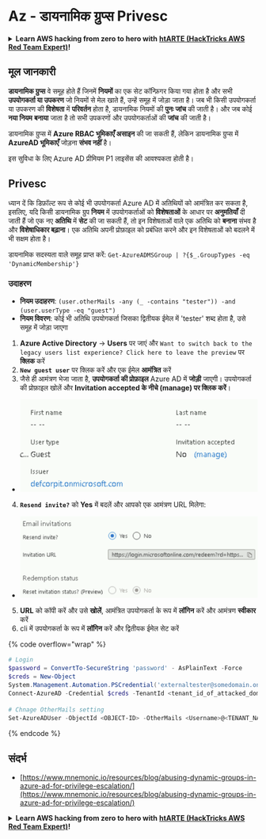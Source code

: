 # Az - डायनामिक ग्रुप्स Privesc

<details>

<summary><strong>Learn AWS hacking from zero to hero with</strong> <a href="https://training.hacktricks.xyz/courses/arte"><strong>htARTE (HackTricks AWS Red Team Expert)</strong></a><strong>!</strong></summary>

HackTricks का समर्थन करने के अन्य तरीके:

* यदि आप चाहते हैं कि आपकी **कंपनी का विज्ञापन HackTricks में दिखाई दे** या **HackTricks को PDF में डाउनलोड करें**, तो [**सब्सक्रिप्शन प्लान्स**](https://github.com/sponsors/carlospolop) देखें!
* [**आधिकारिक PEASS & HackTricks स्वैग**](https://peass.creator-spring.com) प्राप्त करें
* [**The PEASS Family**](https://opensea.io/collection/the-peass-family) की खोज करें, हमारा विशेष [**NFTs**](https://opensea.io/collection/the-peass-family) संग्रह
* 💬 [**Discord group**](https://discord.gg/hRep4RUj7f) में **शामिल हों** या [**telegram group**](https://t.me/peass) में या **Twitter** 🐦 पर मुझे **फॉलो** करें [**@carlospolopm**](https://twitter.com/carlospolopm)**.**
* **HackTricks** और [**HackTricks Cloud**](https://github.com/carlospolop/hacktricks-cloud) github repos में PRs सबमिट करके अपनी हैकिंग ट्रिक्स शेयर करें।

</details>

## मूल जानकारी

**डायनामिक ग्रुप्स** वे समूह होते हैं जिनमें **नियमों** का एक सेट कॉन्फ़िगर किया गया होता है और सभी **उपयोगकर्ता या उपकरण** जो नियमों से मेल खाते हैं, उन्हें समूह में जोड़ा जाता है। जब भी किसी उपयोगकर्ता या उपकरण की **विशेषता** में **परिवर्तन** होता है, डायनामिक नियमों की **पुनः जांच** की जाती है। और जब कोई **नया नियम** **बनाया** जाता है तो सभी उपकरणों और उपयोगकर्ताओं की **जांच** की जाती है।

डायनामिक ग्रुप्स में **Azure RBAC भूमिकाएँ असाइन** की जा सकती हैं, लेकिन डायनामिक ग्रुप्स में **AzureAD भूमिकाएँ** जोड़ना **संभव नहीं** है।

इस सुविधा के लिए Azure AD प्रीमियम P1 लाइसेंस की आवश्यकता होती है।

## Privesc

ध्यान दें कि डिफ़ॉल्ट रूप से कोई भी उपयोगकर्ता Azure AD में अतिथियों को आमंत्रित कर सकता है, इसलिए, यदि किसी डायनामिक ग्रुप **नियम** में उपयोगकर्ताओं को **विशेषताओं** के आधार पर **अनुमतियाँ** दी जाती हैं जो एक नए **अतिथि** में **सेट** की जा सकती हैं, तो इन विशेषताओं वाले एक अतिथि को **बनाना** संभव है और **विशेषाधिकार बढ़ाना**। एक अतिथि अपनी प्रोफ़ाइल को प्रबंधित करने और इन विशेषताओं को बदलने में भी सक्षम होता है।

डायनामिक सदस्यता वाले समूह प्राप्त करें: `Get-AzureADMSGroup | ?{$_.GroupTypes -eq 'DynamicMembership'}`

### उदाहरण

* **नियम उदाहरण**: `(user.otherMails -any (_ -contains "tester")) -and (user.userType -eq "guest")`
* **नियम विवरण**: कोई भी अतिथि उपयोगकर्ता जिसका द्वितीयक ईमेल में 'tester' शब्द होता है, उसे समूह में जोड़ा जाएगा

1. **Azure Active Directory** -> **Users** पर जाएं और `Want to switch back to the legacy users list experience? Click here to leave the preview` पर **क्लिक** करें
2. **`New guest user`** पर क्लिक करें और एक ईमेल **आमंत्रित** करें
3. जैसे ही आमंत्रण भेजा जाता है, **उपयोगकर्ता की प्रोफ़ाइल** Azure AD में **जोड़ी** जाएगी। उपयोगकर्ता की प्रोफ़ाइल खोलें और **Invitation accepted के नीचे (manage) पर क्लिक करें**।
* ![](<../../../.gitbook/assets/image (87) (1).png>)
4. **`Resend invite?`** को **Yes** में बदलें और आपको एक आमंत्रण URL मिलेगा:
* ![](<../../../.gitbook/assets/image (11) (1) (2) (1).png>)
5. **URL** को कॉपी करें और उसे **खोलें**, आमंत्रित उपयोगकर्ता के रूप में **लॉगिन** करें और आमंत्रण **स्वीकार** करें
6.  cli में उपयोगकर्ता के रूप में **लॉगिन** करें और द्वितीयक ईमेल सेट करें

{% code overflow="wrap" %}
```powershell
# Login
$password = ConvertTo-SecureString 'password' - AsPlainText -Force
$creds = New-Object
System.Management.Automation.PSCredential('externaltester@somedomain.onmicrosoft.com', $Password)
Connect-AzureAD -Credential $creds -TenantId <tenant_id_of_attacked_domain>

# Chnage OtherMails setting
Set-AzureADUser -ObjectId <OBJECT-ID> -OtherMails <Username>@<TENANT_NAME>.onmicrosoft.com -Verbose
```
{% endcode %}



## संदर्भ

* [https://www.mnemonic.io/resources/blog/abusing-dynamic-groups-in-azure-ad-for-privilege-escalation/](https://www.mnemonic.io/resources/blog/abusing-dynamic-groups-in-azure-ad-for-privilege-escalation/)

<details>

<summary><strong>Learn AWS hacking from zero to hero with</strong> <a href="https://training.hacktricks.xyz/courses/arte"><strong>htARTE (HackTricks AWS Red Team Expert)</strong></a><strong>!</strong></summary>

HackTricks का समर्थन करने के अन्य तरीके:

* यदि आप चाहते हैं कि आपकी **कंपनी का विज्ञापन HackTricks में दिखाई दे** या **HackTricks को PDF में डाउनलोड करें**, तो [**सब्सक्रिप्शन प्लान्स**](https://github.com/sponsors/carlospolop) देखें!
* [**आधिकारिक PEASS & HackTricks स्वैग**](https://peass.creator-spring.com) प्राप्त करें
* [**The PEASS Family**](https://opensea.io/collection/the-peass-family) की खोज करें, हमारा विशेष [**NFTs**](https://opensea.io/collection/the-peass-family) संग्रह
* 💬 [**Discord group**](https://discord.gg/hRep4RUj7f) में **शामिल हों** या [**telegram group**](https://t.me/peass) में या **Twitter** 🐦 पर मुझे **फॉलो** करें [**@carlospolopm**](https://twitter.com/carlospolopm)**.**
* **HackTricks** और [**HackTricks Cloud**](https://github.com/carlospolop/hacktricks-cloud) github repos में PRs सबमिट करके अपनी हैकिंग ट्रिक्स शेयर करें।

</details>
